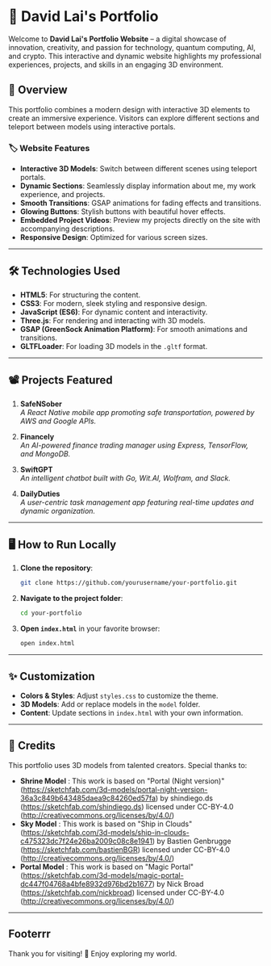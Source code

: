 # 🚀 David Lai's Portfolio

Welcome to **David Lai's Portfolio Website** – a digital showcase of innovation, creativity, and passion for technology, quantum computing, AI, and crypto. This interactive and dynamic website highlights my professional experiences, projects, and skills in an engaging 3D environment.

## 📸 Overview

This portfolio combines a modern design with interactive 3D elements to create an immersive experience. Visitors can explore different sections and teleport between models using interactive portals.

### 🏷️ **Website Features**

- **Interactive 3D Models**: Switch between different scenes using teleport portals.
- **Dynamic Sections**: Seamlessly display information about me, my work experience, and projects.
- **Smooth Transitions**: GSAP animations for fading effects and transitions.
- **Glowing Buttons**: Stylish buttons with beautiful hover effects.
- **Embedded Project Videos**: Preview my projects directly on the site with accompanying descriptions.
- **Responsive Design**: Optimized for various screen sizes.

---

## 🛠️ Technologies Used

- **HTML5**: For structuring the content.
- **CSS3**: For modern, sleek styling and responsive design.
- **JavaScript (ES6)**: For dynamic content and interactivity.
- **Three.js**: For rendering and interacting with 3D models.
- **GSAP (GreenSock Animation Platform)**: For smooth animations and transitions.
- **GLTFLoader**: For loading 3D models in the `.gltf` format.

---

## 📽️ Projects Featured

1. **SafeNSober**  
   *A React Native mobile app promoting safe transportation, powered by AWS and Google APIs.*

2. **Financely**  
   *An AI-powered finance trading manager using Express, TensorFlow, and MongoDB.*

3. **SwiftGPT**  
   *An intelligent chatbot built with Go, Wit.AI, Wolfram, and Slack.*

4. **DailyDuties**  
   *A user-centric task management app featuring real-time updates and dynamic organization.*

---

## 🖥️ How to Run Locally

1. **Clone the repository**:

   ```bash
   git clone https://github.com/yourusername/your-portfolio.git
   ```

2. **Navigate to the project folder**:

   ```bash
   cd your-portfolio
   ```

3. **Open `index.html`** in your favorite browser:

   ```bash
   open index.html
   ```

---

## ✨ Customization

- **Colors & Styles**: Adjust `styles.css` to customize the theme.
- **3D Models**: Add or replace models in the `model` folder.
- **Content**: Update sections in `index.html` with your own information.

---


## 🙏 Credits

This portfolio uses 3D models from talented creators. Special thanks to:

- **Shrine Model** : This work is based on "Portal (Night version)" (https://sketchfab.com/3d-models/portal-night-version-36a3c849b643485daea9c84260ed57fa) by shindiego.ds (https://sketchfab.com/shindiego.ds) licensed under CC-BY-4.0 (http://creativecommons.org/licenses/by/4.0/)
- **Sky Model** : This work is based on "Ship in Clouds" (https://sketchfab.com/3d-models/ship-in-clouds-c475323dc7f24e26ba2009c08c8e1941) by Bastien Genbrugge (https://sketchfab.com/bastienBGR) licensed under CC-BY-4.0 (http://creativecommons.org/licenses/by/4.0/)
- **Portal Model** : This work is based on "Magic Portal" (https://sketchfab.com/3d-models/magic-portal-dc447f04768a4bfe8932d976bd2b1677) by Nick Broad (https://sketchfab.com/nickbroad) licensed under CC-BY-4.0 (http://creativecommons.org/licenses/by/4.0/)

---

## Footerrr
Thank you for visiting! 🌟 Enjoy exploring my world.
